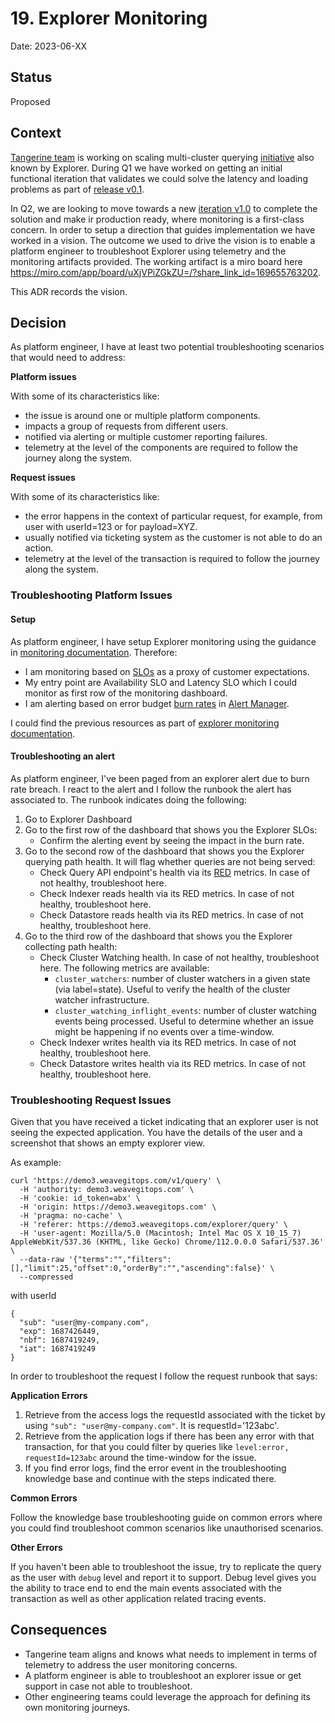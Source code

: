 # 19. Explorer Monitoring 

Date: 2023-06-XX

## Status

Proposed

## Context

[Tangerine team](https://www.notion.so/weaveworks/Team-Tangerine-f70682867c9f4264ada9b678584e89cf?pvs=4) is working on
scaling multi-cluster querying [initiative](https://www.notion.so/weaveworks/Scaling-Weave-Gitops-Observability-Phase-3-7e0a1cfcc89641c9bb05a05c5356af34?pvs=4)
also known by Explorer. During Q1 we have worked on getting an initial functional iteration that validates we could solve the latency
and loading problems as part of [release v0.1](https://www.notion.so/weaveworks/Scaling-Weave-Gitops-Observability-Phase-3-7e0a1cfcc89641c9bb05a05c5356af34?pvs=4#270880bd0c4044c5b426eb0d8fb92faa).

In Q2, we are looking to move towards a new [iteration v1.0](https://www.notion.so/weaveworks/Scaling-Weave-Gitops-Observability-Phase-3-7e0a1cfcc89641c9bb05a05c5356af34?pvs=4#d175338bd2004544ac8d52764ce26140)
to complete the solution and make ir production ready, where monitoring is a first-class concern. In order to setup a direction 
that guides implementation we have worked in a vision. The outcome we used to drive the vision is to enable a platform engineer to troubleshoot Explorer
using telemetry and the monitoring artifacts provided. The working artifact is a miro board here https://miro.com/app/board/uXjVPiZGkZU=/?share_link_id=169655763202.

This ADR records the vision.

## Decision

As platform engineer, I have at least two potential troubleshooting scenarios that would need to address:

**Platform issues**

With some of its characteristics like:

- the issue is around one or multiple platform components.
- impacts a group of requests from different users.
- notified via alerting or multiple customer reporting failures.
- telemetry at the level of the components are required to follow the journey along the system.

**Request issues**

With some of its characteristics like:

- the error happens in the context of particular request, for example, from user with userId=123 or for payload=XYZ.
- usually notified via ticketing system as the customer is not able to do an action. 
- telemetry at the level of the transaction is required to follow the journey along the system.

### Troubleshooting Platform Issues 

#### Setup 

As platform engineer, I have setup Explorer monitoring using the guidance in [monitoring documentation](https://docs.gitops.weave.works/docs/next/explorer/operations/#monitoring).
Therefore:

- I am monitoring based on [SLOs](https://sre.google/workbook/implementing-slos/) as a proxy of customer expectations.
- My entry point are Availability SLO and Latency SLO which I could monitor as first row of the monitoring dashboard.  
- I am alerting based on error budget [burn rates](https://sre.google/workbook/alerting-on-slos/) in [Alert Manager](https://prometheus.io/docs/alerting/latest/alertmanager/).

I could find the previous resources as part of [explorer monitoring documentation](https://docs.gitops.weave.works/docs/next/explorer/operations/#monitoring).

#### Troubleshooting an alert

As platform engineer, I've been paged from an explorer alert due to burn rate breach. I react to the alert and I 
follow the runbook the alert has associated to. The runbook indicates doing the following:

1. Go to Explorer Dashboard
2. Go to the first row of the dashboard that shows you the Explorer SLOs:
   - Confirm the alerting event by seeing the impact in the burn rate. 
3. Go to the second row of the dashboard that shows you the Explorer querying path health. It will flag whether queries are not being served: 
    - Check Query API endpoint's health via its [RED](https://www.weave.works/blog/the-red-method-key-metrics-for-microservices-architecture/) metrics. 
In case of not healthy, troubleshoot here.
   - Check Indexer reads health via its RED metrics. In case of not healthy, troubleshoot here.
   - Check Datastore reads health via its RED metrics. In case of not healthy, troubleshoot here.
4. Go to the third row of the dashboard that shows you the Explorer collecting path health:
   - Check Cluster Watching health. In case of not healthy, troubleshoot here. The following metrics are available:
     - `cluster_watchers`: number of cluster watchers in a given state (via label=state). Useful to verify the health of the cluster watcher infrastructure. 
     - `cluster_watching_inflight_events`: number of cluster watching events being processed. Useful to determine whether an issue might be happening if no events over a time-window. 
   - Check Indexer writes health via its RED metrics. In case of not healthy, troubleshoot here.
   - Check Datastore writes health via its RED metrics. In case of not healthy, troubleshoot here.

### Troubleshooting Request Issues

Given that you have received a ticket indicating that an explorer user is not seeing the expected application. 
You have the details of the user and a screenshot that shows an empty explorer view.

As example:

```
curl 'https://demo3.weavegitops.com/v1/query' \
  -H 'authority: demo3.weavegitops.com' \
  -H 'cookie: id_token=abx' \
  -H 'origin: https://demo3.weavegitops.com' \
  -H 'pragma: no-cache' \
  -H 'referer: https://demo3.weavegitops.com/explorer/query' \
  -H 'user-agent: Mozilla/5.0 (Macintosh; Intel Mac OS X 10_15_7) AppleWebKit/537.36 (KHTML, like Gecko) Chrome/112.0.0.0 Safari/537.36' \
  --data-raw '{"terms":"","filters":[],"limit":25,"offset":0,"orderBy":"","ascending":false}' \
  --compressed
```
with userId 

```
{
  "sub": "user@my-company.com",
  "exp": 1687426449,
  "nbf": 1687419249,
  "iat": 1687419249
}
```
In order to troubleshoot the request I follow the request runbook that says:

**Application Errors**

1. Retrieve from the access logs the requestId associated with the ticket by using `"sub": "user@my-company.com"`. It is requestId='123abc'. 
2. Retrieve from the application logs if there has been any error with that transaction, for that you could filter by queries 
   like `level:error, requestId=123abc` around the time-window for the issue.  
3. If you find error logs, find the error event in the troubleshooting knowledge base and continue with the steps indicated there.

**Common Errors**

Follow the knowledge base troubleshooting guide on common errors where you could find troubleshoot common scenarios like unauthorised scenarios.

**Other Errors**

If you haven't been able to troubleshoot the issue, try to replicate the query as the user with `debug` level and report it to support.
Debug level gives you the ability to trace end to end the main events associated with the transaction as well as other application 
related tracing events. 

## Consequences

- Tangerine team aligns and knows what needs to implement in terms of telemetry to address the user monitoring concerns.
- A platform engineer is able to troubleshoot an explorer issue or get support in case not able to troubleshoot. 
- Other engineering teams could leverage the approach for defining its own monitoring journeys.